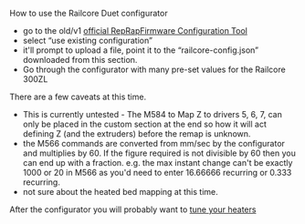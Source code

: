  How to use the Railcore Duet configurator
 
 * go to the old/v1 [official RepRapFirmware Configuration Tool](https://configurator.reprapfirmware.org/v1/)
 * select “use existing configuration”
 * it'll prompt to upload a file, point it to the “railcore-config.json” downloaded from this section.
 * Go through the configurator with many pre-set values for the Railcore 300ZL

There are a few caveats at this time.

 * This is currently untested - The M584 to Map Z to drivers 5, 6, 7, can only be placed in the custom section at the end
so how it will act defining Z (and the extruders) before the remap is unknown.
 * the M566 commands are converted from mm/sec by the configurator and multiplies by 60. If the figure required is not divisible by 60 then you can end up with a fraction. e.g. the max instant change can't be exactly 1000 or 20 in M566 as you'd need to enter 16.66666 recurring or 0.333 recurring.
 * not sure about the heated bed mapping at this time.

After the configurator you will probably want to [tune your heaters](https://duet3d.dozuki.com/Wiki/Tuning_the_heater_temperature_control)